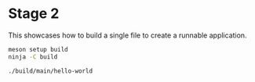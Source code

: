 # Stage 2

This showcases how to build a single file to create a runnable application.

```bash
meson setup build
ninja -C build
```

```ninja
./build/main/hello-world
```

